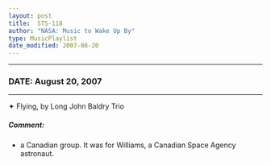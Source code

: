 ```yaml
---
layout: post
title:  STS-118
author: "NASA: Music to Wake Up By"
type: MusicPlaylist
date_modified: 2007-08-20
---
```


----
### DATE: August 20, 2007
----
✦ Flying, by Long John Baldry Trio

##### Comment:
* a Canadian group. It was for Williams, a Canadian Space Agency astronaut.
